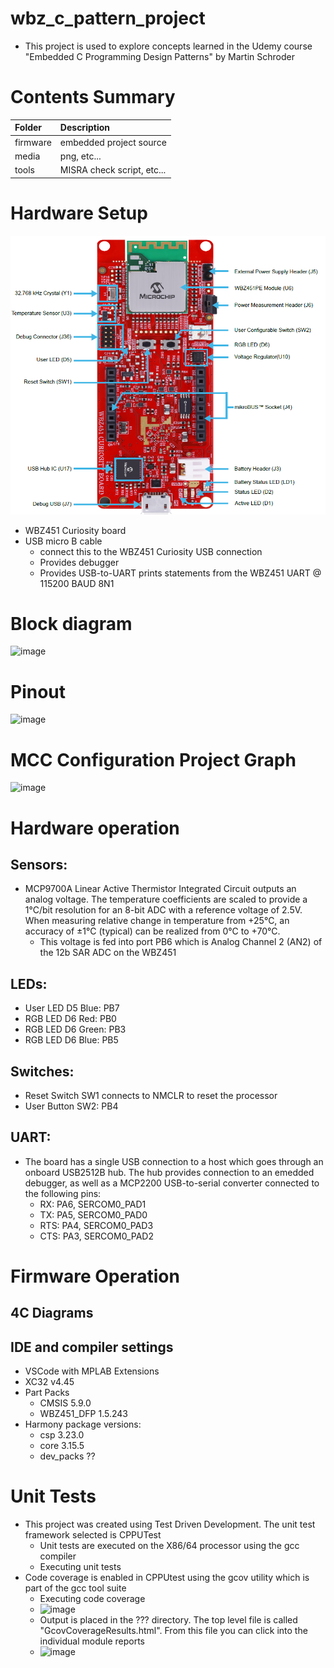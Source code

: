 
# wbz_c_pattern_project
 * This project is used to explore concepts learned in the Udemy course "Embedded C Programming Design Patterns" by Martin Schroder

# Contents Summary

| Folder              | Description                                                |
|:--------------------|:-----------------------------------------------------------|
| firmware            | embedded project source                                    |
| media               | png, etc...                                                |
| tools               | MISRA check script, etc...                                 |

# Hardware Setup

![image](media/board.png)

* WBZ451 Curiosity board
* USB micro B cable
    * connect this to the WBZ451 Curiosity USB connection
    * Provides debugger
    * Provides USB-to-UART prints statements from the WBZ451 UART @ 115200 BAUD 8N1

# Block diagram

![image](media/HardwareBlockDiagram.png)

# Pinout

![image](media/pinout.png)

# MCC Configuration Project Graph

![image](media/ProjectGraph.png)

# Hardware operation

## Sensors:

* MCP9700A Linear Active Thermistor Integrated Circuit outputs an analog voltage. The temperature coefficients are scaled to provide a 1°C/bit resolution for an 8-bit ADC with a reference voltage of 2.5V. When measuring relative change in temperature from +25°C, an accuracy of ±1°C (typical) can be realized from 0°C to +70°C.
    * This voltage is fed into port PB6 which is Analog Channel 2 (AN2) of the 12b SAR ADC on the WBZ451

## LEDs:
* User LED D5 Blue: PB7
* RGB  LED D6 Red: PB0
* RGB  LED D6 Green: PB3
* RGB  LED D6 Blue: PB5

## Switches:
* Reset Switch SW1 connects to NMCLR to reset the processor
* User Button SW2: PB4

## UART:
* The board has a single USB connection to a host which goes through an onboard USB2512B hub. The hub provides connection to an emedded debugger, as well as a MCP2200 USB-to-serial converter connected to the following pins:
    * RX:  PA6, SERCOM0_PAD1
    * TX:  PA5, SERCOM0_PAD0
    * RTS: PA4, SERCOM0_PAD3
    * CTS: PA3, SERCOM0_PAD2

# Firmware Operation

## 4C Diagrams

## IDE and compiler settings

* VSCode with MPLAB Extensions
* XC32 v4.45
* Part Packs
    * CMSIS 5.9.0
    * WBZ451_DFP 1.5.243
* Harmony package versions:
    * csp 3.23.0
    * core 3.15.5
    * dev_packs ??


# Unit Tests

* This project was created using Test Driven Development. The unit test framework selected is CPPUTest
    * Unit tests are executed on the X86/64 processor using the gcc compiler
    * Executing unit tests
* Code coverage is enabled in CPPUtest using the gcov utility which is part of the gcc tool suite
    * Executing code coverage
    * ![image](media/GcovSample.png)
    * Output is placed in the ??? directory. The top level file is called "GcovCoverageResults.html". From this file you can click into the individual module reports
    * ![image](media/GcovSampleOutput.png)
